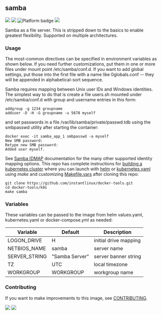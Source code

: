 ## samba
[![](https://img.shields.io/docker/v/instantlinux/samba?sort=date)](https://hub.docker.com/r/instantlinux/samba/tags "Version badge") [![](https://img.shields.io/docker/image-size/instantlinux/samba?sort=date)](https://github.com/instantlinux/docker-tools/tree/main/images/samba "Image badge") ![](https://img.shields.io/badge/platform-amd64%20arm64%20arm%2Fv6%20arm%2Fv7-blue "Platform badge") [![](https://img.shields.io/badge/dockerfile-latest-blue)](https://gitlab.com/instantlinux/docker-tools/-/blob/main/images/samba/Dockerfile "dockerfile")

Samba as a file server. This is stripped down to the basics to enable greatest flexibility. Supported on multiple architectures.

### Usage

The most-common directives can be specified in environment variables as shown below. If you need further customizations, put them in one or more files under mount point /etc/samba/conf.d. If you want to add global settings, put those into the first file with a name like 0globals.conf -- they will be appended in alphabetical-sort sequence.

Samba requires mapping between Unix user IDs and Windows identities. The simplest way to do that is create a file users.sh mounted under /etc/samba/conf.d with group and username entries in this form:
```
addgroup -g 1234 groupname
adduser -D -H -G groupname -u 5678 myself
```

and set passwords in a file /var/lib/samba/private/passwd.tdb using the smbpasswd utility after starting the container:
```
docker exec -it samba_app_1 smbpasswd -a myself
New SMB password:
Retype new SMB password:
Added user myself.
```
See [Samba IDMAP](https://www.samba.org/samba/docs/man/Samba-HOWTO-Collection/idmapper.html) documentation for the many other supported identity mapping options. This repo has complete instructions for
[building a kubernetes cluster](https://github.com/instantlinux/docker-tools/blob/main/k8s/README.md) where you can launch with [helm](https://github.com/instantlinux/docker-tools/tree/main/images/samba/helm) or [kubernetes.yaml](https://github.com/instantlinux/docker-tools/blob/main/images/samba/kubernetes.yaml) using _make_ and customizing [Makefile.vars](https://github.com/instantlinux/docker-tools/blob/main/k8s/Makefile.vars) after cloning this repo:
~~~
git clone https://github.com/instantlinux/docker-tools.git
cd docker-tools/k8s
make samba
~~~

### Variables

These variables can be passed to the image from helm values.yaml, kubernetes.yaml or docker-compose.yml as needed:

Variable | Default | Description |
-------- | ------- | ----------- |
LOGON_DRIVE | H | initial drive mapping
NETBIOS_NAME | samba | server name
SERVER_STRING | "Samba Server" | server banner string
TZ | UTC | local timezone
WORKGROUP | WORKGROUP | workgroup name

### Contributing

If you want to make improvements to this image, see [CONTRIBUTING](https://github.com/instantlinux/docker-tools/blob/main/CONTRIBUTING.md).

[![](https://img.shields.io/badge/license-GPL--3.0-red.svg)](https://choosealicense.com/licenses/gpl-3.0/ "License badge") [![](https://img.shields.io/badge/code-samba_team%2Fsamba-blue.svg)](https://gitlab.com/samba-team/samba "Code repo")
